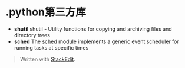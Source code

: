
# .python第三方库

+ **shutil**
  shutil - Utility functions for copying and archiving files and directory trees
+ **sched**
  The [sched](https://pymotw.com/2/sched/index.html#module-sched "sched: Generic event scheduler.") module implements a generic event scheduler for running tasks at specific times

> Written with [StackEdit](https://stackedit.io/).
<!--stackedit_data:
eyJoaXN0b3J5IjpbLTIwODkyMTYxNjksNzMwOTk4MTE2XX0=
-->